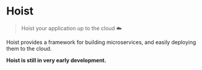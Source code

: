 # Hoist
> Hoist your application up to the cloud ☁️

Hoist provides a framework for building microservices, and easily deploying them to the cloud.

**Hoist is still in very early development.**
